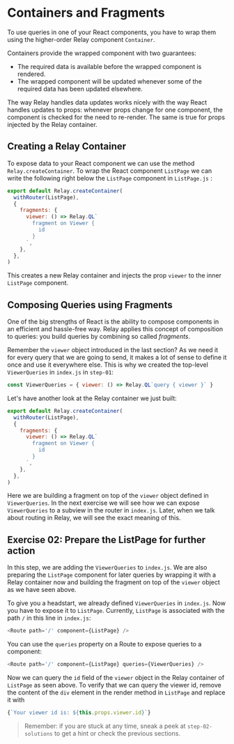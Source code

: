 # Containers and Fragments

To use queries in one of your React components, you have to wrap them using the higher-order Relay component `Container`.

Containers provide the wrapped component with two guarantees:

* The required data is available before the wrapped component is rendered.
* The wrapped component will be updated whenever some of the required data has been updated elsewhere.

The way Relay handles data updates works nicely with the way React handles updates to props: whenever props change for one component, the component is checked for the need to re-render. The same is true for props injected by the Relay container.

## Creating a Relay Container

To expose data to your React component we can use the method `Relay.createContainer`. To wrap the React component `ListPage` we can write the following right below the `ListPage` component in `ListPage.js` :

```javascript
export default Relay.createContainer(
  withRouter(ListPage),
  {
    fragments: {
      viewer: () => Relay.QL`
        fragment on Viewer {
          id
        }
      `,
    },
  },
)
```

This creates a new Relay container and injects the prop `viewer` to the inner `ListPage` component.

## Composing Queries using Fragments

One of the big strengths of React is the ability to compose components in an efficient and hassle-free way.
Relay applies this concept of composition to queries: you build queries by combining so called *fragments*.

Remember the `viewer` object introduced in the last section? As we need it for every query that we are going to send, it makes a lot of sense to define it once and use it everywhere else. This is why we created the top-level `ViewerQueries` in `index.js` in `step-01`:

```javascript
const ViewerQueries = { viewer: () => Relay.QL`query { viewer }` }
```

Let's have another look at the Relay container we just built:

```javascript
export default Relay.createContainer(
  withRouter(ListPage),
  {
    fragments: {
      viewer: () => Relay.QL`
        fragment on Viewer {
          id
        }
      `,
    },
  },
)
```

Here we are building a fragment on top of the `viewer` object defined in `ViewerQueries`. In the next exercise we will see how we can expose `ViewerQueries` to a subview in the router in `index.js`. Later, when we talk about routing in Relay, we will see the exact meaning of this.

## Exercise 02: Prepare the ListPage for further action

In this step, we are adding the `ViewerQueries` to `index.js`. We are also preparing the `ListPage` component for later queries by wrapping it with a Relay container now and building the fragment on top of the `viewer` object as we have seen above.

To give you a headstart, we already defined `ViewerQueries` in `index.js`. Now you have to expose it to `ListPage`.
Currently, `ListPage` is associated with the path `/` in this line in `index.js`:

```javascript
<Route path='/' component={ListPage} />
```

You can use the `queries` property on a Route to expose queries to a component:

```javascript
<Route path='/' component={ListPage} queries={ViewerQueries} />
```

Now we can query the `id` field of the `viewer` object in the Relay container of `ListPage` as seen above.
To verify that we can query the viewer id, remove the content of the `div` element in the render method in `ListPage` and replace it with

```javascript
{`Your viewer id is: ${this.props.viewer.id}`}
```

> Remember: if you are stuck at any time, sneak a peek at `step-02-solutions` to get a hint or check the previous sections.
